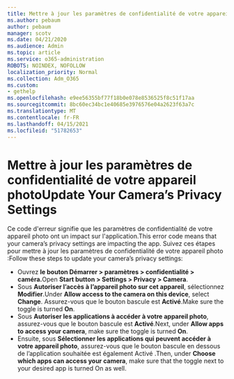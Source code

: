 ```yaml
---
title: Mettre à jour les paramètres de confidentialité de votre appareil photo
ms.author: pebaum
author: pebaum
manager: scotv
ms.date: 04/21/2020
ms.audience: Admin
ms.topic: article
ms.service: o365-administration
ROBOTS: NOINDEX, NOFOLLOW
localization_priority: Normal
ms.collection: Adm_O365
ms.custom:
- gethelp
ms.openlocfilehash: e9ee56355bf77f18b0e078e8536525f8c51f17aa
ms.sourcegitcommit: 8bc60ec34bc1e40685e3976576e04a2623f63a7c
ms.translationtype: MT
ms.contentlocale: fr-FR
ms.lasthandoff: 04/15/2021
ms.locfileid: "51782653"
---
```

# <a name="update-your-cameras-privacy-settings"></a><span data-ttu-id="77589-102">Mettre à jour les paramètres de confidentialité de votre appareil photo</span><span class="sxs-lookup"><span data-stu-id="77589-102">Update Your Camera’s Privacy Settings</span></span>

<span data-ttu-id="77589-103">Ce code d'erreur signifie que les paramètres de confidentialité de votre appareil photo ont un impact sur l'application.</span><span class="sxs-lookup"><span data-stu-id="77589-103">This error code means that your camera’s privacy settings are impacting the app.</span></span> <span data-ttu-id="77589-104">Suivez ces étapes pour mettre à jour les paramètres de confidentialité de votre appareil photo :</span><span class="sxs-lookup"><span data-stu-id="77589-104">Follow these steps to update your camera’s privacy settings:</span></span>

- <span data-ttu-id="77589-105">Ouvrez **le bouton Démarrer > paramètres > confidentialité > caméra.**</span><span class="sxs-lookup"><span data-stu-id="77589-105">Open **Start button > Settings > Privacy > Camera**.</span></span>
- <span data-ttu-id="77589-106">Sous **Autoriser l’accès à l’appareil photo sur cet appareil**, sélectionnez **Modifier**.</span><span class="sxs-lookup"><span data-stu-id="77589-106">Under **Allow access to the camera on this device**, select **Change**.</span></span> <span data-ttu-id="77589-107">Assurez-vous que le bouton bascule est **Activé**.</span><span class="sxs-lookup"><span data-stu-id="77589-107">Make sure the toggle is turned **On**.</span></span>
- <span data-ttu-id="77589-108">Sous **Autoriser les applications à accéder à votre appareil photo**, assurez-vous que le bouton bascule est **Activé**.</span><span class="sxs-lookup"><span data-stu-id="77589-108">Next, under **Allow apps to access your camera**, make sure the toggle is turned **On**.</span></span>
- <span data-ttu-id="77589-109">Ensuite, sous **Sélectionner les applications qui peuvent accéder à votre appareil photo**, assurez-vous que le bouton bascule en dessous de l’application souhaitée est également Activé .</span><span class="sxs-lookup"><span data-stu-id="77589-109">Then, under **Choose which apps can access your camera**, make sure that the toggle next to your desired app is turned On as well.</span></span>
